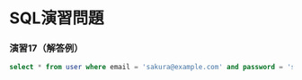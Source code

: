 # SQL演習問題

### 演習17（解答例）

```sql
select * from user where email = 'sakura@example.com' and password = 'sakura';
```